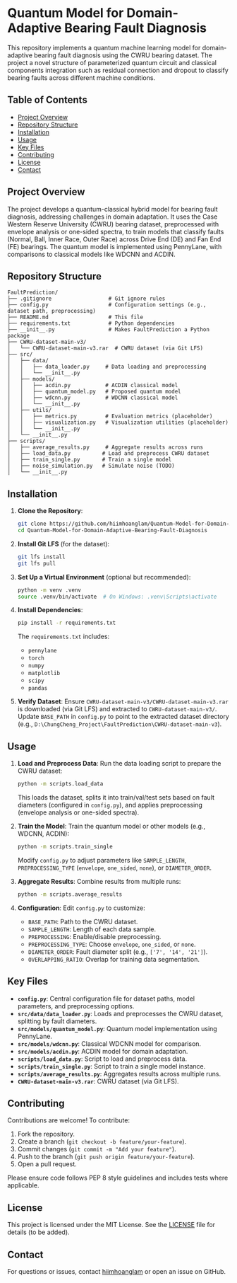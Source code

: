 # Quantum Model for Domain-Adaptive Bearing Fault Diagnosis

This repository implements a quantum machine learning model for domain-adaptive bearing fault diagnosis using the CWRU bearing dataset. The project a novel structure of parameterized quantum circuit and classical components integration such as residual connection and dropout to classify bearing faults across different machine conditions.

## Table of Contents
- [Project Overview](#project-overview)
- [Repository Structure](#repository-structure)
- [Installation](#installation)
- [Usage](#usage)
- [Key Files](#key-files)
- [Contributing](#contributing)
- [License](#license)
- [Contact](#contact)

## Project Overview
The project develops a quantum-classical hybrid model for bearing fault diagnosis, addressing challenges in domain adaptation. It uses the Case Western Reserve University (CWRU) bearing dataset, preprocessed with envelope analysis or one-sided spectra, to train models that classify faults (Normal, Ball, Inner Race, Outer Race) across Drive End (DE) and Fan End (FE) bearings. The quantum model is implemented using PennyLane, with comparisons to classical models like WDCNN and ACDIN.

## Repository Structure
```
FaultPrediction/
├── .gitignore                  # Git ignore rules
├── config.py                   # Configuration settings (e.g., dataset path, preprocessing)
├── README.md                   # This file
├── requirements.txt            # Python dependencies
├── __init__.py                 # Makes FaultPrediction a Python package
├── CWRU-dataset-main-v3/
│   └── CWRU-dataset-main-v3.rar  # CWRU dataset (via Git LFS)
├── src/
│   ├── data/
│   │   ├── data_loader.py     # Data loading and preprocessing
│   │   └── __init__.py
│   ├── models/
│   │   ├── acdin.py           # ACDIN classical model
│   │   ├── quantum_model.py   # Proposed quantum model
│   │   ├── wdcnn.py           # WDCNN classical model
│   │   └── __init__.py
│   ├── utils/
│   │   ├── metrics.py         # Evaluation metrics (placeholder)
│   │   ├── visualization.py   # Visualization utilities (placeholder)
│   │   └── __init__.py
│   └── __init__.py
├── scripts/
│   ├── average_results.py     # Aggregate results across runs
│   ├── load_data.py          # Load and preprocess CWRU dataset
│   ├── train_single.py       # Train a single model
│   ├── noise_simulation.py   # Simulate noise (TODO)
│   └── __init__.py
```

## Installation
1. **Clone the Repository**:
   ```bash
   git clone https://github.com/hiimhoanglam/Quantum-Model-for-Domain-Adaptive-Bearing-Fault-Diagnosis.git
   cd Quantum-Model-for-Domain-Adaptive-Bearing-Fault-Diagnosis
   ```

2. **Install Git LFS** (for the dataset):
   ```bash
   git lfs install
   git lfs pull
   ```

3. **Set Up a Virtual Environment** (optional but recommended):
   ```bash
   python -m venv .venv
   source .venv/bin/activate  # On Windows: .venv\Scripts\activate
   ```

4. **Install Dependencies**:
   ```bash
   pip install -r requirements.txt
   ```
   The `requirements.txt` includes:
   - `pennylane`
   - `torch`
   - `numpy`
   - `matplotlib`
   - `scipy`
   - `pandas`

5. **Verify Dataset**:
   Ensure `CWRU-dataset-main-v3/CWRU-dataset-main-v3.rar` is downloaded (via Git LFS) and extracted to `CWRU-dataset-main-v3/`. Update `BASE_PATH` in `config.py` to point to the extracted dataset directory (e.g., `D:\ChungCheng_Project\FaultPrediction\CWRU-dataset-main-v3`).

## Usage
1. **Load and Preprocess Data**:
   Run the data loading script to prepare the CWRU dataset:
   ```bash
   python -m scripts.load_data
   ```
   This loads the dataset, splits it into train/val/test sets based on fault diameters (configured in `config.py`), and applies preprocessing (envelope analysis or one-sided spectra).

2. **Train the Model**:
   Train the quantum model or other models (e.g., WDCNN, ACDIN):
   ```bash
   python -m scripts.train_single
   ```
   Modify `config.py` to adjust parameters like `SAMPLE_LENGTH`, `PREPROCESSING_TYPE` (`envelope`, `one_sided`, `none`), or `DIAMETER_ORDER`.

3. **Aggregate Results**:
   Combine results from multiple runs:
   ```bash
   python -m scripts.average_results
   ```

4. **Configuration**:
   Edit `config.py` to customize:
   - `BASE_PATH`: Path to the CWRU dataset.
   - `SAMPLE_LENGTH`: Length of each data sample.
   - `PREPROCESSING`: Enable/disable preprocessing.
   - `PREPROCESSING_TYPE`: Choose `envelope`, `one_sided`, or `none`.
   - `DIAMETER_ORDER`: Fault diameter split (e.g., `['7', '14', '21']`).
   - `OVERLAPPING_RATIO`: Overlap for training data segmentation.

## Key Files
- **`config.py`**: Central configuration file for dataset paths, model parameters, and preprocessing options.
- **`src/data/data_loader.py`**: Loads and preprocesses the CWRU dataset, splitting by fault diameters.
- **`src/models/quantum_model.py`**: Quantum model implementation using PennyLane.
- **`src/models/wdcnn.py`**: Classical WDCNN model for comparison.
- **`src/models/acdin.py`**: ACDIN model for domain adaptation.
- **`scripts/load_data.py`**: Script to load and preprocess data.
- **`scripts/train_single.py`**: Script to train a single model instance.
- **`scripts/average_results.py`**: Aggregates results across multiple runs.
- **`CWRU-dataset-main-v3.rar`**: CWRU dataset (via Git LFS).

## Contributing
Contributions are welcome! To contribute:
1. Fork the repository.
2. Create a branch (`git checkout -b feature/your-feature`).
3. Commit changes (`git commit -m "Add your feature"`).
4. Push to the branch (`git push origin feature/your-feature`).
5. Open a pull request.

Please ensure code follows PEP 8 style guidelines and includes tests where applicable.

## License
This project is licensed under the MIT License. See the [LICENSE](LICENSE) file for details (to be added).

## Contact
For questions or issues, contact [hiimhoanglam](https://github.com/hiimhoanglam) or open an issue on GitHub.
